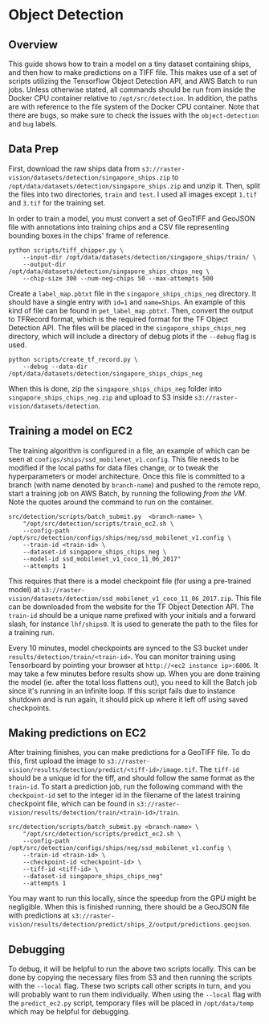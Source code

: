 # Object Detection

## Overview

This guide shows how to train a model on a tiny dataset containing ships, and then how to make predictions on a TIFF file. This makes use of a set of scripts utilizing the Tensorflow Object Detection API, and AWS Batch to run jobs. Unless otherwise stated, all commands should be run from inside the Docker CPU container relative to `/opt/src/detection`. In addition, the paths are with reference to the file system of the Docker CPU container. Note that there are bugs, so make sure to check the issues with the `object-detection` and `bug` labels.

## Data Prep

First, download the raw ships data from  `s3://raster-vision/datasets/detection/singapore_ships.zip` to `/opt/data/datasets/detection/singapore_ships.zip` and unzip it. Then, split
the files into two directories, `train` and `test`. I used all images except `1.tif` and `3.tif` for the training set.

In order to train a model, you must convert a set of GeoTIFF and GeoJSON file with annotations into training chips and a CSV file representing bounding boxes in the chips' frame of reference.

```
python scripts/tiff_chipper.py \
    --input-dir /opt/data/datasets/detection/singapore_ships/train/ \
    --output-dir /opt/data/datasets/detection/singapore_ships_chips_neg \
    --chip-size 300 --num-neg-chips 50 --max-attempts 500
```

Create a `label_map.pbtxt` file in the `singapore_ships_chips_neg` directory. It should have a single entry with `id=1` and `name=Ships`. An example of this kind of file can be found in `pet_label_map.pbtxt`. Then, convert the output to TFRecord format, which is the required format for the TF Object Detection API. The files will be placed in the `singapore_ships_chips_neg` directory, which will include a directory of debug plots if the `--debug` flag is used.

```
python scripts/create_tf_record.py \
    --debug --data-dir /opt/data/datasets/detection/singapore_ships_chips_neg
```

When this is done, zip the `singapore_ships_chips_neg` folder into `singapore_ships_chips_neg.zip` and upload to S3 inside `s3://raster-vision/datasets/detection`.

## Training a model on EC2

The training algorithm is configured in a file, an example of which can be seen at `configs/ships/ssd_mobilenet_v1.config`. This file needs to be modified if the local paths for data files change, or to tweak the hyperparameters or model architecture.
Once this file is committed to a branch (with name denoted by `branch-name`) and pushed to the remote repo, start a training job on AWS Batch, by running the following *from the VM*. Note the quotes around the command to run on the container.
```
src/detection/scripts/batch_submit.py  <branch-name> \
    "/opt/src/detection/scripts/train_ec2.sh \
    --config-path /opt/src/detection/configs/ships/neg/ssd_mobilenet_v1.config \
    --train-id <train-id> \
    --dataset-id singapore_ships_chips_neg \
    --model-id ssd_mobilenet_v1_coco_11_06_2017"
    --attempts 1
```

This requires that there is a model checkpoint file (for using a pre-trained model) at `s3://raster-vision/datasets/detection/ssd_mobilenet_v1_coco_11_06_2017.zip`. This file can be downloaded from the website for the TF Object Detection API.
The `train-id` should be a unique name prefixed with your initials and a forward slash, for instance `lhf/ships0`. It is used to generate the path to the files for a training run.

Every 10 minutes, model checkpoints are synced to the S3 bucket under `results/detection/train/<train-id>`.
You can monitor training using Tensorboard by pointing your browser at `http://<ec2 instance ip>:6006`. It may take a few minutes before results show up. When you are done training the model (ie. after the total loss flattens out), you need to kill the Batch job since it's running in an infinite loop. If this script fails due to instance shutdown and is run again, it should pick up where it left off using saved checkpoints.

## Making predictions on EC2

After training finishes, you can make predictions for a GeoTIFF file. To do this, first upload the image to `s3://raster-vision/results/detection/predict/<tiff-id>/image.tif`.
The `tiff-id` should be a unique id for the tiff, and should follow the same format as the `train-id`.
To start a prediction job, run the following command with the `checkpoint-id` set to the integer id in the filename of the latest training checkpoint file, which can be found in `s3://raster-vision/results/detection/train/<train-id>/train`.
```
src/detection/scripts/batch_submit.py <branch-name> \
    "/opt/src/detection/scripts/predict_ec2.sh \
    --config-path /opt/src/detection/configs/ships/neg/ssd_mobilenet_v1.config \
    --train-id <train-id> \
    --checkpoint-id <checkpoint-id> \
    --tiff-id <tiff-id> \
    --dataset-id singapore_ships_chips_neg"
    --attempts 1
```

You may want to run this locally, since the speedup from the GPU might be negligible. When this is finished running, there should be a GeoJSON file with predictions at `s3://raster-vision/results/detection/predict/ships_2/output/predictions.geojson`.

## Debugging

To debug, it will be helpful to run the above two scripts locally. This can be done by copying the necessary files from S3 and then running the scripts with the `--local` flag. These two scripts call other scripts in turn, and you will probably want to run them individually. When using the `--local` flag with the `predict_ec2.py` script, temporary files will be placed in `/opt/data/temp` which may be helpful for debugging.

